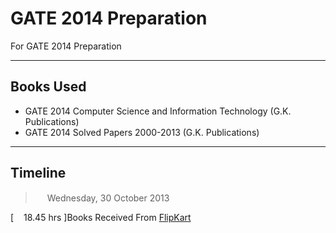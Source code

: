 GATE 2014 Preparation
=====================

For GATE 2014 Preparation

----------

**Books Used**
--------------

- GATE 2014 Computer Science and Information Technology (G.K. Publications)
- GATE 2014 Solved Papers 2000-2013 (G.K. Publications)

----------

**Timeline**
--------------

> <img src="https://raw.github.com/datachand/my-gate-2014-preparation/master/images/1383160388_calendar.png" width="15"> Wednesday, 30 October 2013

[<img src="https://raw.github.com/datachand/my-gate-2014-preparation/master/images/1383159790_Wall-clock.png" width="12"> 18.45 hrs ]Books Received From [FlipKart](http://flipkart.com)
